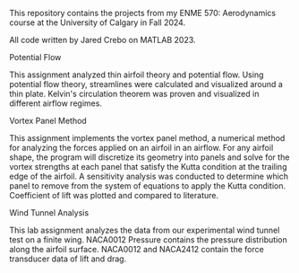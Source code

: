 This repository contains the projects from my ENME 570: Aerodynamics course at the University of Calgary in Fall 2024. 

All code written by Jared Crebo on MATLAB 2023. 


Potential Flow

This assignment analyzed thin airfoil theory and potential flow. 
Using potential flow theory, streamlines were calculated and visualized around a thin plate. 
Kelvin's circulation theorem was proven and visualized in different airflow regimes. 


Vortex Panel Method

This assignment implements the vortex panel method, a numerical method for analyzing the forces applied on an airfoil in an airflow. 
For any airfoil shape, the program will discretize its geometry into panels and solve for the vortex strengths at each panel that satisfy the Kutta condition at the trailing edge of the airfoil. 
A sensitivity analysis was conducted to determine which panel to remove from the system of equations to apply the Kutta condition. 
Coefficient of lift was plotted and compared to literature. 


Wind Tunnel Analysis

This lab assignment analyzes the data from our experimental wind tunnel test on a finite wing. 
NACA0012 Pressure contains the pressure distribution along the airfoil surface. 
NACA0012 and NACA2412 contain the force transducer data of lift and drag. 
